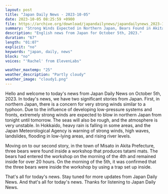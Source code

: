 ```yaml
---
layout: post
title: "Japan Daily News - 2023-10-05"
date: 2023-10-05 08:25:59 +0900
file: https://archive.org/download/japandailynews/japandailynews_2023-10-05.mp3
summary: "Strong Winds Expected in Northern Japan, Bears Found in Akita Workshop, & more…"
description: "English news from Japan for October 5th, 2023."
duration: "67"
length: "01:07"
explicit: "no"
keywords: "japan, daily, news"
block: "no"
voices: "'Rachel' from ElevenLabs"

weather_maxtemp: "25"
weather_description: "Partly cloudy"
weather_image: "cloudy1.png"
---
```


Hello and welcome to today's news from Japan Daily News on October 5th, 2023. In today's news, we have two significant stories from Japan. First, in northern Japan, there is a concern for very strong winds similar to a typhoon. Due to the influence of developing low-pressure systems and fronts, extremely strong winds are expected to blow in northern Japan from tonight until tomorrow. The seas will also be rough, and the atmosphere is very unstable. In Hokkaido, heavy rain is falling in some areas, and the Japan Meteorological Agency is warning of strong winds, high waves, landslides, flooding in low-lying areas, and rising river levels.

Moving on to our second story, in the town of Misato in Akita Prefecture, three bears were found inside a workshop that produces tatami mats. The bears had entered the workshop on the morning of the 4th and remained inside for over 20 hours. On the morning of the 5th, it was confirmed that the three bears were inside the workshop by using a trap set up inside.

That's all for today's news. Stay tuned for more updates from Japan Daily News.   And that's all for today's news. Thanks for listening to Japan Daily News.
